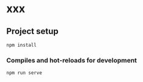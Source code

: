 # xxx

## Project setup
```
npm install
```

### Compiles and hot-reloads for development
```
npm run serve
```
